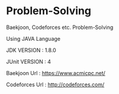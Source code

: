 # Problem-Solving
Baekjoon, Codeforces etc. Problem-Solving

Using JAVA Language


JDK VERSION : 1.8.0

JUnit VERSION : 4


Baekjoon Url : https://www.acmicpc.net/

Codeforces Url : http://codeforces.com/
